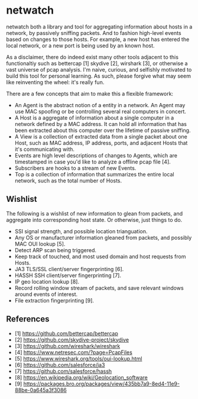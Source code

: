 # netwatch

netwatch both a library and tool for aggregating information about hosts in a
network, by passively sniffing packets. And to fashion high-level events based
on changes to those hosts. For example, a new host has entered the local
network, or a new port is being used by an known host.

As a disclaimer, there do indeed exist many other tools adjacent to this
functionaltiy such as bettercap [1] skydive [2], wirshark [3], or otherwise a
vast universe of pcap analysis. I'm naive, curious, and selfishly motivated to
build this tool for personal learning. As such, please forgive what may seem
like reinventing the wheel: it's really fun.

There are a few concepts that aim to make this a flexible framework:
- An Agent is the abstract notion of a entity in a network. An Agent may use
  MAC spoofing or be controlling several real computers in concert.
- A Host is a aggregate of information about a single computer in a network
  defined by a MAC address. It can hold all information that has been extracted
  about this computer over the lifetime of passive sniffing.
- A View is a collection of extracted data from a single packet about one Host,
  such as MAC address, IP address, ports, and adjacent Hosts that it's
  communicating with.
- Events are high level descriptions of changes to Agents, which are
  timestamped in case you'd like to analyze a offline pcap file [4].
- Subscribers are hooks to a stream of new Events.
- Top is a collection of information that summarizes the entire local network,
  such as the total number of Hosts.


## Wishlist

The following is a wishlist of new information to glean from packets, and
aggregate into corresponding host state. Or otherwise, just things to do.

- SSI signal strength, and possible location trianguation.
- Any OS or manufacturer information gleaned from packets, and possibly MAC OUI
  lookup [5].
- Detect ARP scan being triggered.
- Keep track of touched, and most used domain and host requests from Hosts.
- JA3 TLS/SSL client/server fingerprinting [6].
- HASSH SSH client/server fingerprinting [7].
- IP geo location lookup [8].
- Record rolling window stream of packets, and save relevant windows around
  events of interest.
- File extraction fingerprinting [9].


## References

- [1] https://github.com/bettercap/bettercap
- [2] https://github.com/skydive-project/skydive
- [3] https://github.com/wireshark/wireshark
- [4] https://www.netresec.com/?page=PcapFiles
- [5] https://www.wireshark.org/tools/oui-lookup.html
- [6] https://github.com/salesforce/ja3
- [7] https://github.com/salesforce/hassh
- [8] https://en.wikipedia.org/wiki/Geolocation_software
- [9] https://packages.bro.org/packages/view/435bb7a9-8ed4-11e9-88be-0a645a3f3086
